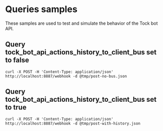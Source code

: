 # Queries samples

These samples are used to test and simulate the behavior of the Tock bot API.

## Query tock_bot_api_actions_history_to_client_bus set to false

```shell
curl -X POST -H 'Content-Type: application/json' http://localhost:8887/webhook -d @tmp/post-no-bus.json
```

## Query tock_bot_api_actions_history_to_client_bus set to true

```shell
curl -X POST -H 'Content-Type: application/json' http://localhost:8887/webhook -d @tmp/post-with-history.json
```